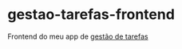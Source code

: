 # gestao-tarefas-frontend
Frontend do meu app de [gestão de tarefas](https://github.com/mihawkx/gestao-tarefas)
